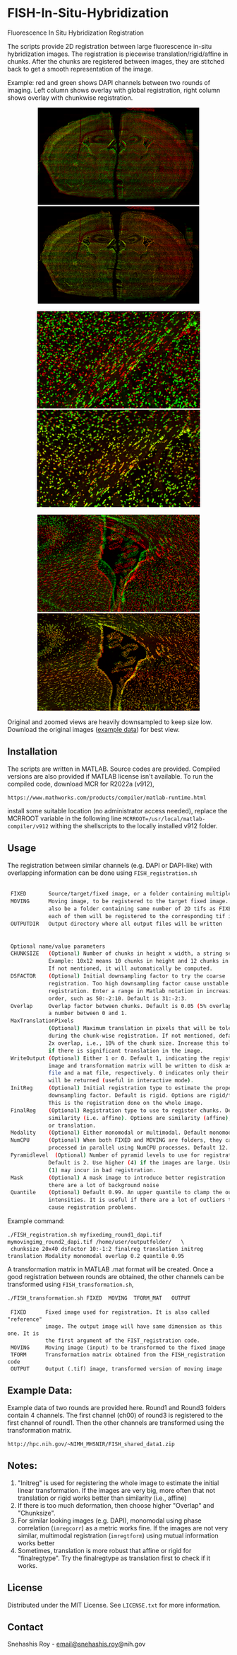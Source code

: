 # FISH-In-Situ-Hybridization
Fluorescence In Situ Hybridization Registration

The scripts provide 2D registration between large fluorescence in-situ hybridization images.
The registration is piecewise translation/rigid/affine in chunks. After the chunks are registered
between images, they are stitched back to get a smooth representation of the image.

Example: red and green shows DAPI channels between two rounds of imaging. Left column shows
overlay with global registration, right column shows overlay with chunkwise registration.

<p align="center">
  <img src="https://github.com/SNIR-NIMH/FISH-In-Situ-Hybridization/blob/main/imgs/original.png" height="220"/>  
 <img src="https://github.com/SNIR-NIMH/FISH-In-Situ-Hybridization/blob/main/imgs/after_reg.png" height="220"/>  
</p>
<p align="center">
  <img src="https://github.com/SNIR-NIMH/FISH-In-Situ-Hybridization/blob/main/imgs/zoom1.png" height="220"/>  
 <img src="https://github.com/SNIR-NIMH/FISH-In-Situ-Hybridization/blob/main/imgs/zoom2.png" height="220"/>  
</p>
<p align="center">
  <img src="https://github.com/SNIR-NIMH/FISH-In-Situ-Hybridization/blob/main/imgs/zoom3.png" height="220"/>  
 <img src="https://github.com/SNIR-NIMH/FISH-In-Situ-Hybridization/blob/main/imgs/zoom4.png" height="220"/>  
</p>
Original and zoomed views are heavily downsampled to keep size low. Download the original images 
(<a href="#example-data">example data</a>) for best view.





## Installation
The scripts are written in MATLAB. Source codes are provided.
Compiled versions are also provided if MATLAB license isn't
available. To run the compiled code, download MCR for R2022a (v912),
```
https://www.mathworks.com/products/compiler/matlab-runtime.html
```
install some suitable location (no administrator access needed), replace the MCRROOT variable
in the following line `MCRROOT=/usr/local/matlab-compiler/v912` withing the shellscripts
to the locally installed v912 folder.

## Usage
The registration between similar channels (e.g. DAPI or DAPI-like) with overlapping information
can be done using `FISH_registration.sh`

```./FISH_registration.sh FIXED  MOVING  OUTPUTDIR  NAME_1 VALUE_1 ...
 
 FIXED       Source/target/fixed image, or a folder containing multiple 2D tifs
 MOVING      Moving image, to be registered to the target fixed image. It can
             also be a folder containing same number of 2D tifs as FIXED, where
             each of them will be registered to the corresponding tif in FIXED
 OUTPUTDIR   Output directory where all output files will be written
 
 
 Optional name/value parameters
 CHUNKSIZE   (Optional) Number of chunks in height x width, a string separated by x.
             Example: 10x12 means 10 chunks in height and 12 chunks in width are used.
             If not mentioned, it will automatically be computed.
 DSFACTOR    (Optional) Initial downsampling factor to try the coarse
             registration. Too high downsampling factor cause unstable
             registration. Enter a range in Matlab notation in increasing
             order, such as 50:-2:10. Default is 31:-2:3.
 Overlap     Overlap factor between chunks. Default is 0.05 (5% overlap). Enter
             a number between 0 and 1.
 MaxTranslationPixels
             (Optional) Maximum translation in pixels that will be tolerated
             during the chunk-wise registration. If not mentioned, default is 
             2x overlap, i.e., 10% of the chunk size. Increase this tolerance
             if there is significant translation in the image.
 WriteOutput (Optional) Either 1 or 0. Default 1, indicating the registered
             image and transformation matrix will be written to disk as a tif
             file and a mat file, respectively. 0 indicates only their value
             will be returned (useful in interactive mode).
 InitReg     (Optional) Initial registration type to estimate the proper
             downsampling factor. Default is rigid. Options are rigid/translation.
             This is the registration done on the whole image.             
 FinalReg    (Optional) Registration type to use to register chunks. Default is
             similarity (i.e. affine). Options are similarity (affine), rigid, 
             or translation.             
 Modality    (Optional) Either monomodal or multimodal. Default monomodal.
 NumCPU      (Optional) When both FIXED and MOVING are folders, they can be
             processed in parallel using NumCPU processes. Default 12.
 Pyramidlevel  (Optional) Number of pyramid levels to use for registraton.
             Default is 2. Use higher (4) if the images are large. Using small
             (1) may incur in bad registration.           
 Mask        (Optional) A mask image to introduce better registration  when
             there are a lot of background noise
 Quantile    (Optional) Default 0.99. An upper quantile to clamp the outlier
             intensities. It is useful if there are a lot of outliers that can
             cause registration problems.
```

Example command:
```
./FISH_registration.sh myfixedimg_round1_dapi.tif mymovingimg_round2_dapi.tif /home/user/outputfolder/   \
 chunksize 20x40 dsfactor 10:-1:2 finalreg translation initreg translation Modality monomodal overlap 0.2 quantile 0.95
```
A transformation matrix in MATLAB .mat format will be created.
Once a good registration between rounds are obtained, the other channels can be transformed using
`FISH_transformation.sh`,
```
./FISH_transformation.sh FIXED  MOVING  TFORM_MAT   OUTPUT
 
 FIXED      Fixed image used for registration. It is also called "reference"
            image. The output image will have same dimension as this one. It is
            the first argument of the FIST_registration code.
 MOVING     Moving image (input) to be transformed to the fixed image
 TFORM      Transformation matrix obtained from the FISH_registration code
 OUTPUT     Output (.tif) image, transformed version of moving image
```

<a name="example-data"></a>
## Example Data:
Example data of two rounds are provided here. Round1 and Round3 folders contain
4 channels. The first channel (ch00) of round3 is registered to the first channel
of round1. Then the other channels are transformed using the transformation matrix.
```
http://hpc.nih.gov/~NIMH_MHSNIR/FISH_shared_data1.zip
```


## Notes:
1. "Initreg" is used for registering the whole image to estimate the initial linear transformation.
   If the images are very big, more often that not translation or rigid works better than
   similarity (i.e., affine)
2. If there is too much deformation, then choose higher "Overlap" and "Chunksize".
3. For similar looking images (e.g. DAPI), monomodal using phase correlation (`imregcorr`) 
   as a metric works fine. If the images are not very similar, multimodal registration
   (`imregtform`) using mutual information works better
4. Sometimes, translation is more robust that affine or rigid for "finalregtype". Try the
   finalregtype as translation first to check if it works.


<!-- LICENSE -->
## License

Distributed under the MIT License. See `LICENSE.txt` for more information.

<!-- CONTACT -->
## Contact
Snehashis Roy - email@snehashis.roy@nih.gov
